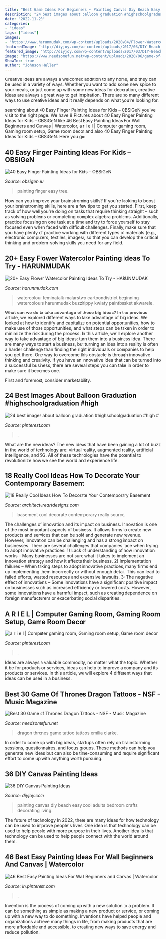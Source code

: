 ```yaml
---
title: "Best Game Ideas For Beginners ~ Painting Canvas Diy Beach Easy Cool Adults Bedroom Crafts Decorating Living"
description: "24 best images about balloon graduation #highschoolgraduation #high #"
date: "2022-11-20"
categories:
- "ideas"
tags: ["ideas"]
images:
- "https://www.harunmudak.com/wp-content/uploads/2020/04/Flower-Watercolor-Painting-Ideas-To-Try-11.jpg"
featuredImage: "http://diyjoy.com/wp-content/uploads/2017/03/DIY-Beach-Painting.jpg"
featured_image: "http://diyjoy.com/wp-content/uploads/2017/03/DIY-Beach-Painting.jpg"
image: "https://www.needsomefun.net/wp-content/uploads/2020/06/game-of-thrones-dragon-tattoo11.jpg"
ShowToc: true
author: "Johnson Heller"
---
```



Creative ideas are always a welcomed addition to any home, and they can be used in a variety of ways. Whether you want to add some new spice to your meals, or just come up with some new ideas for decoration, creative ideas are always a great way to get inspiration. There are so many different ways to use creative ideas and it really depends on what you’re looking for.

	

		
searching about 40 Easy Finger Painting Ideas for Kids – OBSiGeN you've visit to the right page. We have 8 Pictures about 40 Easy Finger Painting Ideas for Kids – OBSiGeN like 46 Best Easy Painting Ideas For Wall Beginners and Canvas | Watercolor, a r i e l | Computer gaming room, Gaming room setup, Game room decor and also 40 Easy Finger Painting Ideas for Kids – OBSiGeN. Here you go:
		
    
## 40 Easy Finger Painting Ideas For Kids – OBSiGeN

<img loading=lazy src="http://hobbylesson.com/wp-content/uploads/2018/11/Easy-Finger-Painting-Ideas-for-Kids-11.jpg" onerror="this.onerror=null;this.src='https://tse2.mm.bing.net/th?id=OIP.3-uFOZNIfJJmMW7tn4D8wwHaM7&amp;pid=15.1';" alt="40 Easy Finger Painting Ideas for Kids – OBSiGeN">

_Source: obsigen.ru_

>painting finger easy tree. 

	

How can you improve your brainstroming skills?
If you're looking to boost your brainstroming skills, here are a few tips to get you started. First, keep track of how well you're doing on tasks that require thinking straight – such as solving problems or completing complex algebra problems. Additionally, practice focusing on one task at a time and try to force yourself to stay focused even when faced with difficult challenges. Finally, make sure that you have plenty of practice working with different types of materials (e.g., electronic computers, textiles, images), so that you can develop the critical thinking and problem-solving skills you need for any field.

    
## 20+ Easy Flower Watercolor Painting Ideas To Try - HARUNMUDAK

<img loading=lazy src="https://www.harunmudak.com/wp-content/uploads/2020/04/Flower-Watercolor-Painting-Ideas-To-Try-11.jpg" onerror="this.onerror=null;this.src='https://tse2.mm.bing.net/th?id=OIP.oedxgxZ3MJGRqDf_KJiTZQHaMR&amp;pid=15.1';" alt="20+ Easy Flower Watercolor Painting Ideas To Try - HARUNMUDAK">

_Source: harunmudak.com_

>watercolour feminatalk malarstwo cartoondistrict beginning watercolours harunmudak buzzhippy kwiaty paintbasket akwarele. 

	

What can we do to take advantage of these big ideas?
In the previous article, we explored different ways to take advantage of big ideas. We looked at how to identify and capitalize on potential opportunities, how to make use of those opportunities, and what steps can be taken in order to minimize the risk during the process. In this article, we'll explore another way to take advantage of big ideas: turn them into a business idea.
There are many ways to start a business, but turning an idea into a reality is often a harder challenge than finding the right individuals or companies to help you get there. One way to overcome this obstacle is through innovative thinking and creativity. If you have an innovative idea that can be turned into a successful business, there are several steps you can take in order to make sure it becomes one. 

First and foremost, consider marketability.

    
## 24 Best Images About Balloon Graduation #highschoolgraduation #high #

<img loading=lazy src="https://i.pinimg.com/736x/67/4a/5b/674a5b9cddbd59f4eff3bdd13cd7e48b.jpg" onerror="this.onerror=null;this.src='https://tse3.mm.bing.net/th?id=OIP.7aUHw8-gD40NyhPuxTILCwHaLL&amp;pid=15.1';" alt="24 best images about balloon graduation #highschoolgraduation #high #">

_Source: pinterest.com_

>. 

	

What are the new ideas?
The new ideas that have been gaining a lot of buzz in the world of technology are: virtual reality, augmented reality, artificial intelligence, and 5G. All of these technologies have the potential to revolutionize how we see the world and experience life.

    
## 18 Really Cool Ideas How To Decorate Your Contemporary Basement

<img loading=lazy src="https://www.architectureartdesigns.com/wp-content/uploads/2015/11/936-630x419.jpg" onerror="this.onerror=null;this.src='https://tse3.mm.bing.net/th?id=OIP.kQtYeUrqCKXcU6KbUhLBmQHaE7&amp;pid=15.1';" alt="18 Really Cool Ideas How To Decorate Your Contemporary Basement">

_Source: architectureartdesigns.com_

>basement cool decorate contemporary really source. 

	

The challenges of innovation and its impact on business.
Innovation is one of the most important aspects of business. It allows firms to create new products and services that can be sold and generate new revenue. However, innovation can be challenging and has a strong impact on businesses. There are several challenges that companies face when trying to adopt innovative practices: 1) Lack of understanding of how innovation works – Many businesses are not sure what it takes to implement an innovation strategy and how it affects their business. 2) Implementation failures – When taking steps to adopt innovative practices, many firms end up implementing them incorrectly or without enough detail. This can lead to failed efforts, wasted resources and expensive lawsuits. 3) The negative effect of innovations – Some innovations have a significant positive impact on businesses such as increased efficiency or lowered costs. However, some innovations have a harmful impact, such as creating dependence on foreign manufacturers or exacerbating social disparities.

    
## A R I E L | Computer Gaming Room, Gaming Room Setup, Game Room Decor

<img loading=lazy src="https://i.pinimg.com/736x/e0/ec/90/e0ec90780303f298dd456e411cdd8906.jpg" onerror="this.onerror=null;this.src='https://tse3.mm.bing.net/th?id=OIP.O6QLvBJ5FeN5pHVM3rmGzAHaJ3&amp;pid=15.1';" alt="a r i e l | Computer gaming room, Gaming room setup, Game room decor">

_Source: pinterest.com_

>. 

	

Ideas are always a valuable commodity, no matter what the topic. Whether it be for products or services, ideas can help to improve a company and its products or services. In this article, we will explore 4 different ways that ideas can be used in a business.

    
## Best 30 Game Of Thrones Dragon Tattoos - NSF - Music Magazine

<img loading=lazy src="https://www.needsomefun.net/wp-content/uploads/2020/06/game-of-thrones-dragon-tattoo11.jpg" onerror="this.onerror=null;this.src='https://tse3.mm.bing.net/th?id=OIP.Gap52O80iqIejzRZ94nGYQAAAA&amp;pid=15.1';" alt="Best 30 Game of Thrones Dragon Tattoos - NSF - Music Magazine">

_Source: needsomefun.net_

>dragon thrones game tattoo tattoos emilia clarke. 

	

In order to come up with big ideas, startups often rely on brainstorming sessions, questionnaires, and focus groups. These methods can help you generate new ideas but can also be time-consuming and require significant effort to come up with anything worth pursuing.

    
## 36 DIY Canvas Painting Ideas

<img loading=lazy src="http://diyjoy.com/wp-content/uploads/2017/03/DIY-Beach-Painting.jpg" onerror="this.onerror=null;this.src='https://tse3.mm.bing.net/th?id=OIP.6sgJXMBzGF2SDAv-4doJLgHaKZ&amp;pid=15.1';" alt="36 DIY Canvas Painting Ideas">

_Source: diyjoy.com_

>painting canvas diy beach easy cool adults bedroom crafts decorating living. 

	

The future of technology
In 2022, there are many ideas for how technology can be used to improve people's lives. One idea is that technology can be used to help people with more purpose in their lives. Another idea is that technology can be used to help people connect with the world around them.

    
## 46 Best Easy Painting Ideas For Wall Beginners And Canvas | Watercolor

<img loading=lazy src="https://i.pinimg.com/736x/34/6b/87/346b875e8346e8b759f5b0881e4a3422.jpg" onerror="this.onerror=null;this.src='https://tse2.mm.bing.net/th?id=OIP.rXiuSEs2X3GKTvWyBgpEpgHaM8&amp;pid=15.1';" alt="46 Best Easy Painting Ideas For Wall Beginners and Canvas | Watercolor">

_Source: in.pinterest.com_

>. 

	

Invention is the process of coming up with a new solution to a problem. It can be something as simple as making a new product or service, or coming up with a new way to do something. Inventions have helped people and organizations achieve many things in life, from making products that are more affordable and accessible, to creating new ways to save energy and reduce pollution.

